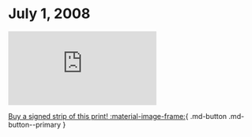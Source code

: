 # July 1, 2008

![](https://www.achewood.com/comic.php?date=07012008)

[Buy a signed strip of this print! :material-image-frame:](https://achewood-holiday-pop-up.myshopify.com/products/strip#07012008){ .md-button .md-button--primary }
